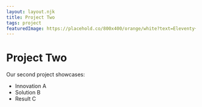 ```yaml
---
layout: layout.njk
title: Project Two
tags: project
featuredImage: https://placehold.co/800x400/orange/white?text=Eleventy+Guide
---
```

# Project Two

Our second project showcases:

- Innovation A
- Solution B
- Result C